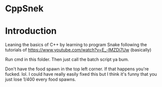 # CppSnek

# Introduction
Leaning the basics of C++ by learning to program Snake following the tutorials of https://www.youtube.com/watch?v=E_-lMZDi7Uw (basically)

Run cmd in this folder. Then just call the batch script ya bum.

Don't have the food spawn in the top left corner. If that happens you're fucked. lol. I could have really easily fixed this but I think it's funny that you just lose 1/400 every food spawns.